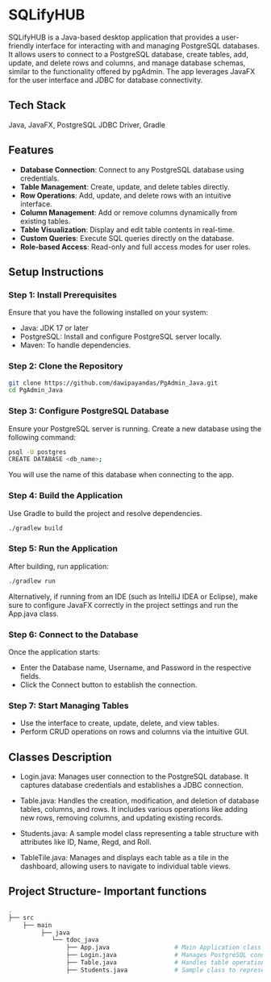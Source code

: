 
# SQLifyHUB

SQLifyHUB is a Java-based desktop application that provides a user-friendly interface for interacting with and managing PostgreSQL databases. It allows users to connect to a PostgreSQL database, create tables, add, update, and delete rows and columns, and manage database schemas, similar to the functionality offered by pgAdmin. The app leverages JavaFX for the user interface and JDBC for database connectivity.


## Tech Stack

Java, JavaFX, PostgreSQL JDBC Driver, Gradle


## Features

- **Database Connection**: Connect to any PostgreSQL database using credentials.
- **Table Management**: Create, update, and delete tables directly.
- **Row Operations**: Add, update, and delete rows with an intuitive interface.
- **Column Management**: Add or remove columns dynamically from existing tables.
- **Table Visualization**: Display and edit table contents in real-time.
- **Custom Queries**: Execute SQL queries directly on the database.
- **Role-based Access**: Read-only and full access modes for user roles.

## Setup Instructions

### Step 1: Install Prerequisites
 Ensure that you have the following installed on your system:

- Java: JDK 17 or later
- PostgreSQL: Install and configure PostgreSQL server locally.
- Maven: To handle dependencies.

### Step 2: Clone the Repository

```bash
git clone https://github.com/dawipayandas/PgAdmin_Java.git
cd PgAdmin_Java
```
### Step 3: Configure PostgreSQL Database

Ensure your PostgreSQL server is running. Create a new database using the following command:

```bash
psql -U postgres
CREATE DATABASE <db_name>;
```
You will use the name of this database when connecting to the app.

### Step 4: Build the Application
Use Gradle to build the project and resolve dependencies.

```bash
./gradlew build
```
### Step 5: Run the Application

After building, run application:

```bash
./gradlew run
```
Alternatively, if running from an IDE (such as IntelliJ IDEA or Eclipse), make sure to configure JavaFX correctly in the project settings and run the App.java class.
### Step 6: Connect to the Database

Once the application starts:

- Enter the Database name, Username, and Password in the respective fields.
-  Click the Connect button to establish the connection.

### Step 7: Start Managing Tables

-   Use the interface to create, update, delete, and view tables.
-   Perform CRUD operations on rows and columns via the intuitive GUI.
## Classes Description

- Login.java: Manages user connection to the PostgreSQL database. It captures database credentials and establishes a JDBC connection.

- Table.java: Handles the creation, modification, and deletion of database tables, columns, and rows. It includes various operations like adding new rows, removing columns, and updating existing records.

- Students.java: A sample model class representing a table structure with attributes like ID, Name, Regd, and Roll.

- TableTile.java: Manages and displays each table as a tile in the dashboard, allowing users to navigate to individual table views.
## Project Structure- Important functions
```bash
.
├── src
    ├── main
         ├── java
            └── tdoc_java
                ├── App.java                  # Main Application class
                ├── Login.java                # Manages PostgreSQL connection
                ├── Table.java                # Handles table operations (CRUD)
                ├── Students.java             # Sample class to represent table 
```